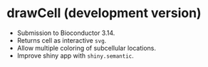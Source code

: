 # drawCell (development version)

* Submission to Bioconductor 3.14.
* Returns cell as interactive `svg`.
* Allow multiple coloring of subcellular locations.
* Improve shiny app with `shiny.semantic`.
